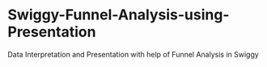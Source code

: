 # Swiggy-Funnel-Analysis-using-Presentation
Data Interpretation and Presentation with help of Funnel Analysis in Swiggy
